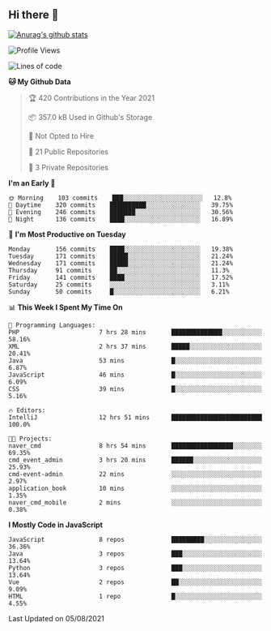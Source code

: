 ## Hi there 👋

[![Anurag's github stats](https://github-readme-stats.vercel.app/api?username=Songwonseok)](https://github.com/anuraghazra/github-readme-stats)



<!--START_SECTION:waka-->
![Profile Views](http://img.shields.io/badge/Profile%20Views-1-blue)

![Lines of code](https://img.shields.io/badge/From%20Hello%20World%20I%27ve%20Written-2.9%20million%20lines%20of%20code-blue)

**🐱 My Github Data** 

> 🏆 420 Contributions in the Year 2021
 > 
> 📦 357.0 kB Used in Github's Storage 
 > 
> 🚫 Not Opted to Hire
 > 
> 📜 21 Public Repositories 
 > 
> 🔑 3 Private Repositories  
 > 
**I'm an Early 🐤** 

```text
🌞 Morning    103 commits    ███░░░░░░░░░░░░░░░░░░░░░░   12.8% 
🌆 Daytime    320 commits    ██████████░░░░░░░░░░░░░░░   39.75% 
🌃 Evening    246 commits    ███████░░░░░░░░░░░░░░░░░░   30.56% 
🌙 Night      136 commits    ████░░░░░░░░░░░░░░░░░░░░░   16.89%

```
📅 **I'm Most Productive on Tuesday** 

```text
Monday       156 commits    ████░░░░░░░░░░░░░░░░░░░░░   19.38% 
Tuesday      171 commits    █████░░░░░░░░░░░░░░░░░░░░   21.24% 
Wednesday    171 commits    █████░░░░░░░░░░░░░░░░░░░░   21.24% 
Thursday     91 commits     ██░░░░░░░░░░░░░░░░░░░░░░░   11.3% 
Friday       141 commits    ████░░░░░░░░░░░░░░░░░░░░░   17.52% 
Saturday     25 commits     ░░░░░░░░░░░░░░░░░░░░░░░░░   3.11% 
Sunday       50 commits     █░░░░░░░░░░░░░░░░░░░░░░░░   6.21%

```


📊 **This Week I Spent My Time On** 

```text
💬 Programming Languages: 
PHP                      7 hrs 28 mins       ██████████████░░░░░░░░░░░   58.16% 
XML                      2 hrs 37 mins       █████░░░░░░░░░░░░░░░░░░░░   20.41% 
Java                     53 mins             █░░░░░░░░░░░░░░░░░░░░░░░░   6.87% 
JavaScript               46 mins             █░░░░░░░░░░░░░░░░░░░░░░░░   6.09% 
CSS                      39 mins             █░░░░░░░░░░░░░░░░░░░░░░░░   5.16%

🔥 Editors: 
IntelliJ                 12 hrs 51 mins      █████████████████████████   100.0%

🐱‍💻 Projects: 
naver_cmd                8 hrs 54 mins       █████████████████░░░░░░░░   69.35% 
cmd_event_admin          3 hrs 20 mins       ██████░░░░░░░░░░░░░░░░░░░   25.93% 
cmd-event-admin          22 mins             ░░░░░░░░░░░░░░░░░░░░░░░░░   2.97% 
application_book         10 mins             ░░░░░░░░░░░░░░░░░░░░░░░░░   1.35% 
naver_cmd_mobile         2 mins              ░░░░░░░░░░░░░░░░░░░░░░░░░   0.38%

```

**I Mostly Code in JavaScript** 

```text
JavaScript               8 repos             █████████░░░░░░░░░░░░░░░░   36.36% 
Java                     3 repos             ███░░░░░░░░░░░░░░░░░░░░░░   13.64% 
Python                   3 repos             ███░░░░░░░░░░░░░░░░░░░░░░   13.64% 
Vue                      2 repos             ██░░░░░░░░░░░░░░░░░░░░░░░   9.09% 
HTML                     1 repo              █░░░░░░░░░░░░░░░░░░░░░░░░   4.55%

```



 Last Updated on 05/08/2021
<!--END_SECTION:waka-->
